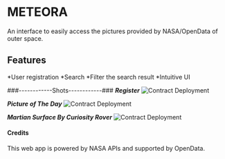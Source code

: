 # METEORA
An interface to easily access the pictures provided by NASA/OpenData of outer space.

## Features ##
*User registration
*Search
*Filter the search result
*Intuitive UI

###------------Shots------------###
***Register***
![Contract Deployment](https://raw.github.com/mayank11196/meteora-django/master/home/static/screenshots/register.PNG)

***Picture of The Day***
![Contract Deployment](https://raw.github.com/mayank11196/meteora-django/master/home/static/screenshots/apod.PNG)

***Martian Surface By Curiosity Rover***
![Contract Deployment](https://raw.github.com/mayank11196/meteora-django/master/home/static/screenshots/mars.PNG)


#### Credits ####
This web app is powered by NASA APIs and supported by OpenData.
